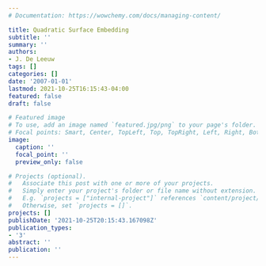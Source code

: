 ```yaml
---
# Documentation: https://wowchemy.com/docs/managing-content/

title: Quadratic Surface Embedding
subtitle: ''
summary: ''
authors:
- J. De Leeuw
tags: []
categories: []
date: '2007-01-01'
lastmod: 2021-10-25T16:15:43-04:00
featured: false
draft: false

# Featured image
# To use, add an image named `featured.jpg/png` to your page's folder.
# Focal points: Smart, Center, TopLeft, Top, TopRight, Left, Right, BottomLeft, Bottom, BottomRight.
image:
  caption: ''
  focal_point: ''
  preview_only: false

# Projects (optional).
#   Associate this post with one or more of your projects.
#   Simply enter your project's folder or file name without extension.
#   E.g. `projects = ["internal-project"]` references `content/project/deep-learning/index.md`.
#   Otherwise, set `projects = []`.
projects: []
publishDate: '2021-10-25T20:15:43.167098Z'
publication_types:
- '3'
abstract: ''
publication: ''
---
```

